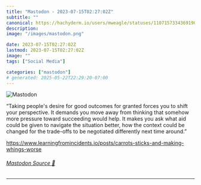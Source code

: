 ```yaml
---
title: "Mastodon - 2023-07-15T02:27:02Z"
subtitle: ""
canonical: https://hachyderm.io/users/mweagle/statuses/110715733436919026
description:
image: "/images/mastodon.png"

date: 2023-07-15T02:27:02Z
lastmod: 2023-07-15T02:27:02Z
image: ""
tags: ["Social Media"]

categories: ["mastodon"]
# generated: 2025-05-22T22:29:20-07:00
---
```

![Mastodon](/images/mastodon.png)

<p>“Taking people&#39;s desire for good outcomes for granted forces you to shift your perspective. It demands you move away from thinking that somehow more pressure toward succeeding would help. It makes you ask what aid could be given to navigate the situation better, how the context could be changed for the trade-offs to be negotiated differently next time around.”</p><p><a href="https://www.learningfromincidents.io/posts/carrots-sticks-and-making-whings-worse" target="_blank" rel="nofollow noopener noreferrer" translate="no"><span class="invisible">https://www.</span><span class="ellipsis">learningfromincidents.io/posts</span><span class="invisible">/carrots-sticks-and-making-whings-worse</span></a></p>


###### [Mastodon Source 🐘](https://hachyderm.io/@mweagle/110715733436919026)

___
